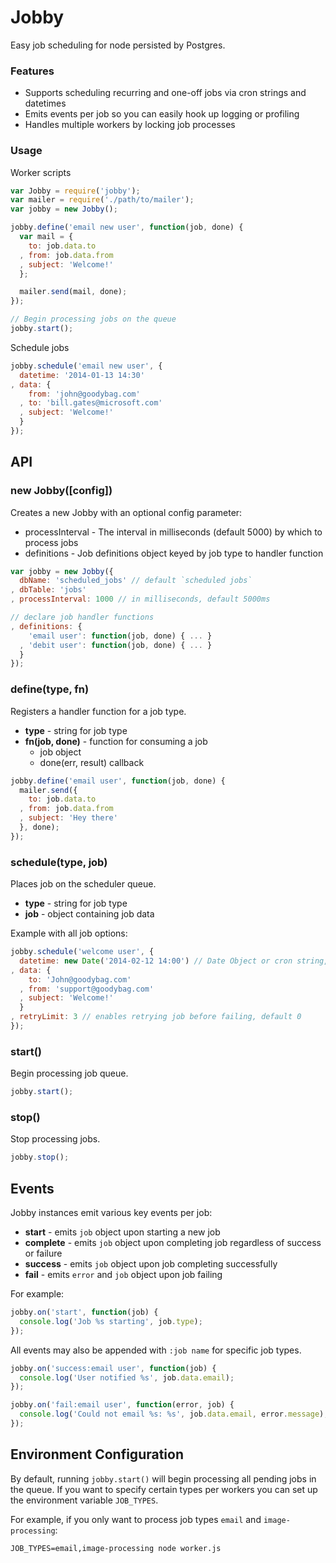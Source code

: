 Jobby
===

Easy job scheduling for node persisted by Postgres.

### Features
* Supports scheduling recurring and one-off jobs via cron strings and datetimes
* Emits events per job so you can easily hook up logging or profiling
* Handles multiple workers by locking job processes

### Usage

Worker scripts
```javascript
var Jobby = require('jobby');
var mailer = require('./path/to/mailer');
var jobby = new Jobby();

jobby.define('email new user', function(job, done) {
  var mail = {
    to: job.data.to
  , from: job.data.from
  , subject: 'Welcome!'
  };

  mailer.send(mail, done);
});

// Begin processing jobs on the queue
jobby.start();
```

Schedule jobs

```javascript
jobby.schedule('email new user', {
  datetime: '2014-01-13 14:30'
, data: {
    from: 'john@goodybag.com'
  , to: 'bill.gates@microsoft.com'
  , subject: 'Welcome!'
  }
});
```

API
---

### new Jobby([config])

Creates a new Jobby with an optional config parameter:


  * processInterval - The interval in milliseconds (default 5000) by which to process jobs
  * definitions - Job definitions object keyed by job type to handler function

```js
var jobby = new Jobby({
  dbName: 'scheduled_jobs' // default `scheduled jobs`
, dbTable: 'jobs'
, processInterval: 1000 // in milliseconds, default 5000ms

// declare job handler functions
, definitions: {
    'email user': function(job, done) { ... }
  , 'debit user': function(job, done) { ... }
  }
});
```

### define(type, fn)

Registers a handler function for a job type.

* __type__ - string for job type
* __fn(job, done)__ - function for consuming a job
  * job object
  * done(err, result) callback

```js
jobby.define('email user', function(job, done) {
  mailer.send({
    to: job.data.to
  , from: job.data.from
  , subject: 'Hey there'
  }, done);
});
```

### schedule(type, job)

Places job on the scheduler queue.

* __type__ - string for job type
* __job__ - object containing job data

Example with all job options:

```js
jobby.schedule('welcome user', {
  datetime: new Date('2014-02-12 14:00') // Date Object or cron string, default `new Date()`
, data: {
    to: 'John@goodybag.com'
  , from: 'support@goodybag.com'
  , subject: 'Welcome!'
  }
, retryLimit: 3 // enables retrying job before failing, default 0
});
```

### start()

Begin processing job queue.

```js
jobby.start();
```

### stop()

Stop processing jobs.

```js
jobby.stop();
```

Events
---

Jobby instances emit various key events per job:

* __start__ - emits `job` object upon starting a new job
* __complete__ - emits `job` object upon completing job regardless of success or failure
* __success__ - emits `job` object upon job completing successfully
* __fail__ - emits `error` and `job` object upon job failing


For example:

```javascript
jobby.on('start', function(job) {
  console.log('Job %s starting', job.type);
});
```

All events may also be appended with `:job name` for specific job types.

```javascript
jobby.on('success:email user', function(job) {
  console.log('User notified %s', job.data.email);
});

jobby.on('fail:email user', function(error, job) {
  console.log('Could not email %s: %s', job.data.email, error.message);
});
```

Environment Configuration
---

By default, running `jobby.start()` will begin processing all pending
jobs in the queue. If you want to specify certain types per workers you
can set up the environment variable `JOB_TYPES`.


For example, if you only want to process job types `email` and `image-processing`:
```
JOB_TYPES=email,image-processing node worker.js
```
